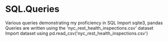# SQL.Queries
Various queries demonstrating my proficiency in SQL
Import sqite3, pandas
Queries are written using the 'nyc_rest_health_inspections.csv' dataset 
Import dataset using pd.read_csv('nyc_rest_health_inspections.csv')
